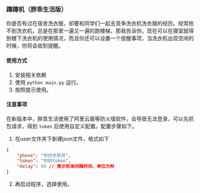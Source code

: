 ### 蹲蹲机（胖乖生活版）
你是否有过在宿舍洗衣服，却要和同学们一起去竞争洗衣机洗衣服的经历。经常抢不到洗衣机，总是在那里一遍又一遍的跑楼梯，那我告诉你，现在可以在寝室就得到楼下洗衣机的使用情况，而且你还可以设置一个提醒事项，当洗衣机出现空闲的时候，你将会收到提醒。
#### 使用方式
1. 安装相关依赖
2. 使用 `python main.py` 运行。
3. 按照提示使用。

#### 注意事项
在新版本中，胖乖生活使用了阿里云盾等防火墙软件，会导致无法登录，可以先抓包请求，得到 `token` 后使用自定义配置。配置步骤如下。
1. 在user文件夹下新建json文件，格式如下
```json
{
    "phone": "你的手机号",
    "token": "你的token",
    "delay": 60 // 表示轮询间隔时间，单位为秒
}
```
2. 再启动程序，选择使用。
